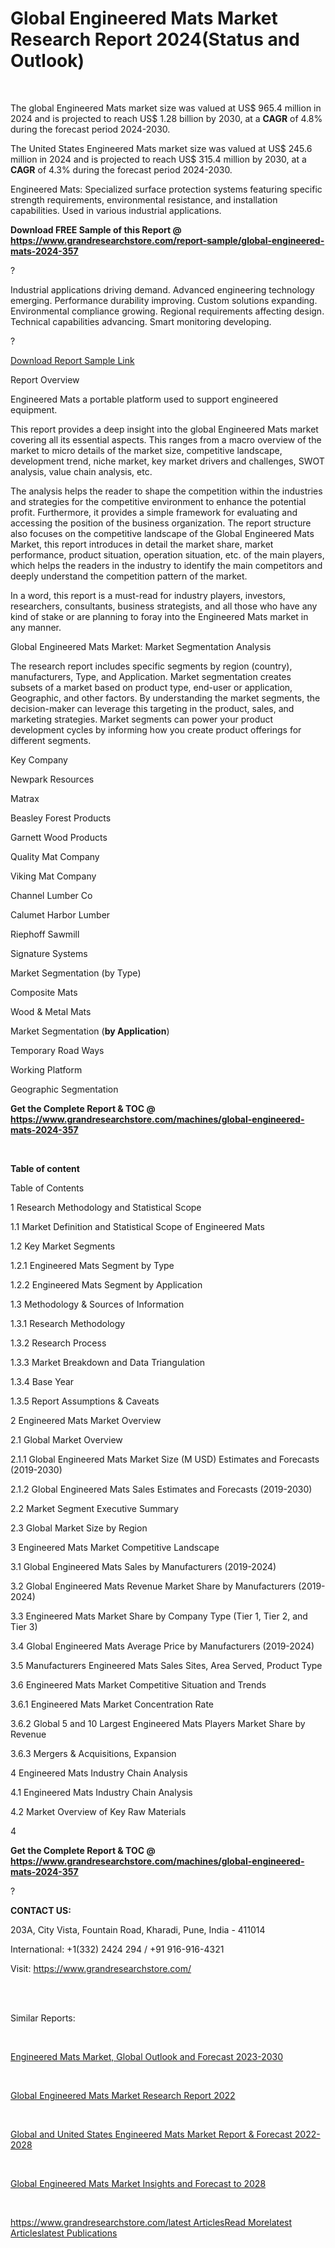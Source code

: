 <h1>Global Engineered Mats Market Research Report 2024(Status and Outlook)</h1><br/><p>The global Engineered Mats market size was valued at US$ 965.4 million in 2024 and is projected to reach US$ 1.28 billion by 2030, at a <strong>CAGR</strong> of 4.8% during the forecast period 2024-2030.</p>
 
 
 
 <p>The United States Engineered Mats market size was valued at US$ 245.6 million in 2024 and is projected to reach US$ 315.4 million by 2030, at a <strong>CAGR</strong> of 4.3% during the forecast period 2024-2030.</p>
 
 
 
 <p>Engineered Mats: Specialized surface protection systems featuring specific strength requirements, environmental resistance, and installation capabilities. Used in various industrial applications.</p>
 
 
 
 <div><b>Download FREE Sample of this Report @ <a href="https://www.grandresearchstore.com/report-sample/global-engineered-mats-2024-357">https://www.grandresearchstore.com/report-sample/global-engineered-mats-2024-357</a></b></div>
 
 
 
 <p>? </p>
 
 
 
 <p>Industrial applications driving demand. Advanced engineering technology emerging. Performance durability improving. Custom solutions expanding. Environmental compliance growing. Regional requirements affecting design. Technical capabilities advancing. Smart monitoring developing.</p>
 
 
 
 <p>? </p>
 
 
 
 <p><a href="https://www.grandresearchstore.com/mr-admin/report-sample/global-engineered-mats-2024-357">Download Report Sample Link</a></p>
 
 
 
 <p>Report Overview</p>
 
 
 
 <p>Engineered Mats a portable platform used to support engineered equipment.</p>
 
 
 
 <p>This report provides a deep insight into the global Engineered Mats market covering all its essential aspects. This ranges from a macro overview of the market to micro details of the market size, competitive landscape, development trend, niche market, key market drivers and challenges, SWOT analysis, value chain analysis, etc.</p>
 
 
 
 <p>The analysis helps the reader to shape the competition within the industries and strategies for the competitive environment to enhance the potential profit. Furthermore, it provides a simple framework for evaluating and accessing the position of the business organization. The report structure also focuses on the competitive landscape of the Global Engineered Mats Market, this report introduces in detail the market share, market performance, product situation, operation situation, etc. of the main players, which helps the readers in the industry to identify the main competitors and deeply understand the competition pattern of the market.</p>
 
 
 
 <p>In a word, this report is a must-read for industry players, investors, researchers, consultants, business strategists, and all those who have any kind of stake or are planning to foray into the Engineered Mats market in any manner.</p>
 
 
 
 <p>Global Engineered Mats Market: Market Segmentation Analysis</p>
 
 
 
 <p>The research report includes specific segments by region (country), manufacturers, Type, and Application. Market segmentation creates subsets of a market based on product type, end-user or application, Geographic, and other factors. By understanding the market segments, the decision-maker can leverage this targeting in the product, sales, and marketing strategies. Market segments can power your product development cycles by informing how you create product offerings for different segments.</p>
 
 
 
 <p>Key Company</p>
 
 
 
 <p>Newpark Resources</p>
 
 
 
 <p>Matrax</p>
 
 
 
 <p>Beasley Forest Products</p>
 
 
 
 <p>Garnett Wood Products</p>
 
 
 
 <p>Quality Mat Company</p>
 
 
 
 <p>Viking Mat Company</p>
 
 
 
 <p>Channel Lumber Co</p>
 
 
 
 <p>Calumet Harbor Lumber</p>
 
 
 
 <p>Riephoff Sawmill</p>
 
 
 
 <p>Signature Systems</p>
 
 
 
 <p>Market Segmentation (by Type)</p>
 
 
 
 <p>Composite Mats</p>
 
 
 
 <p>Wood & Metal Mats</p>
 
 
 
 <p>Market Segmentation (<strong>by Application</strong>)</p>
 
 
 
 <p>Temporary Road Ways</p>
 
 
 
 <p>Working Platform</p>
 
 
 
 <p>Geographic Segmentation</p>
 
 
 
 <div><b>Get the Complete Report & TOC @ <a href="https://www.grandresearchstore.com/machines/global-engineered-mats-2024-357">https://www.grandresearchstore.com/machines/global-engineered-mats-2024-357</a></b></div>
 
 
 
 <p><br />
 
 <b>Table of content</b></p>
 
 
 
 <p>Table of Contents<br />
 
 1 Research Methodology and Statistical Scope<br />
 
 1.1 Market Definition and Statistical Scope of Engineered Mats<br />
 
 1.2 Key Market Segments<br />
 
 1.2.1 Engineered Mats Segment by Type<br />
 
 1.2.2 Engineered Mats Segment by Application<br />
 
 1.3 Methodology & Sources of Information<br />
 
 1.3.1 Research Methodology<br />
 
 1.3.2 Research Process<br />
 
 1.3.3 Market Breakdown and Data Triangulation<br />
 
 1.3.4 Base Year<br />
 
 1.3.5 Report Assumptions & Caveats<br />
 
 2 Engineered Mats Market Overview<br />
 
 2.1 Global Market Overview<br />
 
 2.1.1 Global Engineered Mats Market Size (M USD) Estimates and Forecasts (2019-2030)<br />
 
 2.1.2 Global Engineered Mats Sales Estimates and Forecasts (2019-2030)<br />
 
 2.2 Market Segment Executive Summary<br />
 
 2.3 Global Market Size by Region<br />
 
 3 Engineered Mats Market Competitive Landscape<br />
 
 3.1 Global Engineered Mats Sales by Manufacturers (2019-2024)<br />
 
 3.2 Global Engineered Mats Revenue Market Share by Manufacturers (2019-2024)<br />
 
 3.3 Engineered Mats Market Share by Company Type (Tier 1, Tier 2, and Tier 3)<br />
 
 3.4 Global Engineered Mats Average Price by Manufacturers (2019-2024)<br />
 
 3.5 Manufacturers Engineered Mats Sales Sites, Area Served, Product Type<br />
 
 3.6 Engineered Mats Market Competitive Situation and Trends<br />
 
 3.6.1 Engineered Mats Market Concentration Rate<br />
 
 3.6.2 Global 5 and 10 Largest Engineered Mats Players Market Share by Revenue<br />
 
 3.6.3 Mergers & Acquisitions, Expansion<br />
 
 4 Engineered Mats Industry Chain Analysis<br />
 
 4.1 Engineered Mats Industry Chain Analysis<br />
 
 4.2 Market Overview of Key Raw Materials<br />
 
 4</p>
 
 
 
 <div><b>Get the Complete Report & TOC @ <a href="https://www.grandresearchstore.com/machines/global-engineered-mats-2024-357">https://www.grandresearchstore.com/machines/global-engineered-mats-2024-357</a></b></div>
 
 
 
 <p>? </p>
 
 
 
 <p><b>CONTACT US:</b><br />
 
 203A, City Vista, Fountain Road, Kharadi, Pune, India - 411014<br />
 
 International: +1(332) 2424 294 / +91 916-916-4321<br />
 
 Visit: <a href="https://www.grandresearchstore.com/">https://www.grandresearchstore.com/</a><br />
 
 <br />
 
 <br />
 
 Similar Reports:<br />
 
 <br />
 
 <a href="https://www.grandresearchstore.com/machines/global-engineered-mats-forecast-2023-2030-714">Engineered Mats Market, Global Outlook and Forecast 2023-2030</a><br />
 
 <br />
 
 <a href="https://www.grandresearchstore.com/machines/global-engineered-mats-2022-621">Global Engineered Mats Market Research Report 2022</a><br />
 
 <br />
 
 <a href="https://www.grandresearchstore.com/machines/global-united-states-engineered-mats-2022-2028-187">Global and United States Engineered Mats Market Report & Forecast 2022-2028</a><br />
 
 <br />
 
 <a href="https://www.grandresearchstore.com/machines/global-engineered-mats-2028-326">Global Engineered Mats Market Insights and Forecast to 2028</a><br />
 
 <br />
 
 <a href="https://gyeongbokgung.com">https://www.grandresearchstore.com/</a><a href="https://hallyeomaritime.com">latest Articles</a><a href="https://jingwansa.com">Read More</a><a href="https://nguoiviet.jp/">latest Articles</a><a href="https://www.intelmarketresearch.com/">latest Publications</a></p>